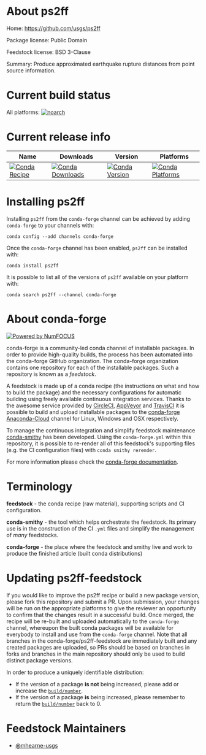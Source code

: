 <!--
# -*- mode: jinja -*-
-->

About ps2ff
===========

Home: https://github.com/usgs/ps2ff

Package license: Public Domain

Feedstock license: BSD 3-Clause

Summary: Produce approximated earthquake rupture distances from point source information.



Current build status
====================

All platforms:
[![noarch](https://img.shields.io/circleci/project/github/conda-forge/ps2ff-feedstock/master.svg?label=noarch)](https://circleci.com/gh/conda-forge/ps2ff-feedstock)

Current release info
====================

| Name | Downloads | Version | Platforms |
| --- | --- | --- | --- |
| [![Conda Recipe](https://img.shields.io/badge/recipe-ps2ff-green.svg)](https://anaconda.org/conda-forge/ps2ff) | [![Conda Downloads](https://img.shields.io/conda/dn/conda-forge/ps2ff.svg)](https://anaconda.org/conda-forge/ps2ff) | [![Conda Version](https://img.shields.io/conda/vn/conda-forge/ps2ff.svg)](https://anaconda.org/conda-forge/ps2ff) | [![Conda Platforms](https://img.shields.io/conda/pn/conda-forge/ps2ff.svg)](https://anaconda.org/conda-forge/ps2ff) |

Installing ps2ff
================

Installing `ps2ff` from the `conda-forge` channel can be achieved by adding `conda-forge` to your channels with:

```
conda config --add channels conda-forge
```

Once the `conda-forge` channel has been enabled, `ps2ff` can be installed with:

```
conda install ps2ff
```

It is possible to list all of the versions of `ps2ff` available on your platform with:

```
conda search ps2ff --channel conda-forge
```


About conda-forge
=================

[![Powered by NumFOCUS](https://img.shields.io/badge/powered%20by-NumFOCUS-orange.svg?style=flat&colorA=E1523D&colorB=007D8A)](http://numfocus.org)

conda-forge is a community-led conda channel of installable packages.
In order to provide high-quality builds, the process has been automated into the
conda-forge GitHub organization. The conda-forge organization contains one repository
for each of the installable packages. Such a repository is known as a *feedstock*.

A feedstock is made up of a conda recipe (the instructions on what and how to build
the package) and the necessary configurations for automatic building using freely
available continuous integration services. Thanks to the awesome service provided by
[CircleCI](https://circleci.com/), [AppVeyor](https://www.appveyor.com/)
and [TravisCI](https://travis-ci.org/) it is possible to build and upload installable
packages to the [conda-forge](https://anaconda.org/conda-forge)
[Anaconda-Cloud](https://anaconda.org/) channel for Linux, Windows and OSX respectively.

To manage the continuous integration and simplify feedstock maintenance
[conda-smithy](https://github.com/conda-forge/conda-smithy) has been developed.
Using the ``conda-forge.yml`` within this repository, it is possible to re-render all of
this feedstock's supporting files (e.g. the CI configuration files) with ``conda smithy rerender``.

For more information please check the [conda-forge documentation](https://conda-forge.org/docs/).

Terminology
===========

**feedstock** - the conda recipe (raw material), supporting scripts and CI configuration.

**conda-smithy** - the tool which helps orchestrate the feedstock.
                   Its primary use is in the construction of the CI ``.yml`` files
                   and simplify the management of *many* feedstocks.

**conda-forge** - the place where the feedstock and smithy live and work to
                  produce the finished article (built conda distributions)


Updating ps2ff-feedstock
========================

If you would like to improve the ps2ff recipe or build a new
package version, please fork this repository and submit a PR. Upon submission,
your changes will be run on the appropriate platforms to give the reviewer an
opportunity to confirm that the changes result in a successful build. Once
merged, the recipe will be re-built and uploaded automatically to the
`conda-forge` channel, whereupon the built conda packages will be available for
everybody to install and use from the `conda-forge` channel.
Note that all branches in the conda-forge/ps2ff-feedstock are
immediately built and any created packages are uploaded, so PRs should be based
on branches in forks and branches in the main repository should only be used to
build distinct package versions.

In order to produce a uniquely identifiable distribution:
 * If the version of a package **is not** being increased, please add or increase
   the [``build/number``](https://conda.io/docs/user-guide/tasks/build-packages/define-metadata.html#build-number-and-string).
 * If the version of a package **is** being increased, please remember to return
   the [``build/number``](https://conda.io/docs/user-guide/tasks/build-packages/define-metadata.html#build-number-and-string)
   back to 0.

Feedstock Maintainers
=====================

* [@mhearne-usgs](https://github.com/mhearne-usgs/)

